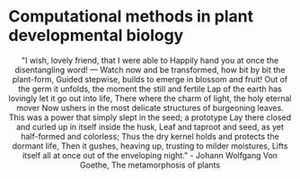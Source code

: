 # Computational methods in plant developmental biology

<div align="center"> "I wish, lovely friend, that I were able to
    Happily hand you at once the disentangling word! —   
Watch now and be transformed, how bit by bit the plant-form,
    Guided stepwise, builds to emerge in blossom and fruit!
Out of the germ it unfolds, the moment the still and fertile
    Lap of the earth has lovingly let it go out into life,
There where the charm of light, the holy eternal mover
    Now ushers in the most delicate structures of burgeoning leaves.
This was a power that simply slept in the seed; a prototype
    Lay there closed and curled up in itself inside the husk,
Leaf and taproot and seed, as yet half-formed and colorless;
    Thus the dry kernel holds and protects the dormant life,
Then it gushes, heaving up, trusting to milder moistures,
    Lifts itself all at once out of the enveloping night." 
- Johann Wolfgang Von Goethe, The metamorphosis of plants </div>

